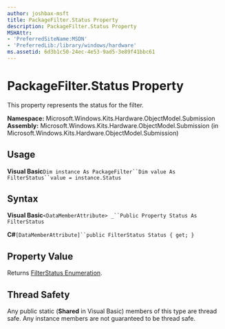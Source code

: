 ```yaml
---
author: joshbax-msft
title: PackageFilter.Status Property
description: PackageFilter.Status Property
MSHAttr:
- 'PreferredSiteName:MSDN'
- 'PreferredLib:/library/windows/hardware'
ms.assetid: 6d3b1c50-24ec-4e53-9ad5-3e89f41bbc61
---
```


# PackageFilter.Status Property


This property represents the status for the filter.

**Namespace:** Microsoft.Windows.Kits.Hardware.ObjectModel.Submission **Assembly:** Microsoft.Windows.Kits.Hardware.ObjectModel.Submission (in Microsoft.Windows.Kits.Hardware.ObjectModel.Submission)

## Usage


**Visual Basic**`Dim instance As PackageFilter``Dim value As FilterStatus``value = instance.Status`

## Syntax


**Visual Basic**`<DataMemberAttribute> _``Public Property Status As FilterStatus`

**C#**`[DataMemberAttribute]``public FilterStatus Status { get; }`

## Property Value


Returns [FilterStatus Enumeration](filterstatus-enumeration.md).

## Thread Safety


Any public static (**Shared** in Visual Basic) members of this type are thread safe. Any instance members are not guaranteed to be thread safe.

 

 






